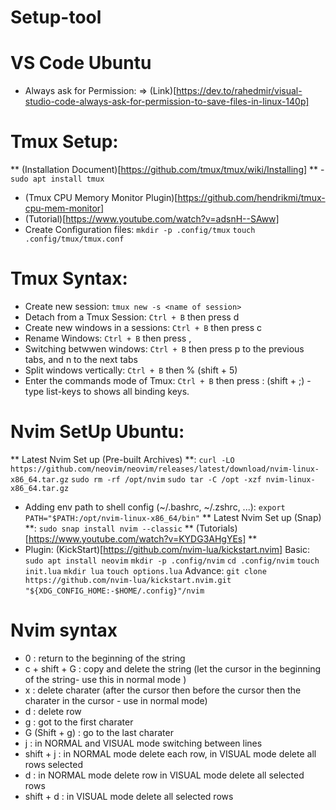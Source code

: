 # Setup-tool

# VS Code Ubuntu
+ Always ask for Permission:
=> (Link)[https://dev.to/rahedmir/visual-studio-code-always-ask-for-permission-to-save-files-in-linux-140p]


# Tmux Setup:
** (Installation Document)[https://github.com/tmux/tmux/wiki/Installing] **
    - `sudo apt install tmux`
+ (Tmux CPU Memory Monitor Plugin)[https://github.com/hendrikmi/tmux-cpu-mem-monitor]
+ (Tutorial)[https://www.youtube.com/watch?v=adsnH--SAww]
+ Create Configuration files:
`mkdir -p .config/tmux`
`touch .config/tmux/tmux.conf`
# Tmux Syntax:
+ Create new session: `tmux new -s <name of session>`
+ Detach from a Tmux Session: `Ctrl + B` then press d
+ Create new windows in a sessions: `Ctrl + B` then press c
+ Rename Windows: `Ctrl + B` then press ,
+ Switching betwwen windows: `Ctrl + B` then press p to the previous tabs, and n to the next tabs
+ Split windows vertically: `Ctrl + B` then % (shift + 5)
+ Enter the commands mode of Tmux: `Ctrl + B` then press : (shift + ;) - type list-keys to shows all binding keys.

# Nvim SetUp Ubuntu:
** Latest Nvim Set up (Pre-built Archives) **:
`curl -LO https://github.com/neovim/neovim/releases/latest/download/nvim-linux-x86_64.tar.gz`
`sudo rm -rf /opt/nvim`
`sudo tar -C /opt -xzf nvim-linux-x86_64.tar.gz`
+ Adding env path to shell config (~/.bashrc, ~/.zshrc, ...):
`export PATH="$PATH:/opt/nvim-linux-x86_64/bin"`
** Latest Nvim Set up (Snap) **:
`sudo snap install nvim --classic`
** (Tutorials)[https://www.youtube.com/watch?v=KYDG3AHgYEs] **
+ Plugin: (KickStart)[https://github.com/nvim-lua/kickstart.nvim]
Basic:
`sudo apt install neovim`
`mkdir -p .config/nvim`
`cd .config/nvim`
`touch init.lua`
`mkdir lua`
`touch options.lua`
Advance:
`git clone https://github.com/nvim-lua/kickstart.nvim.git "${XDG_CONFIG_HOME:-$HOME/.config}"/nvim`
``
``
``
``
``
``
``
``
``
``


# Nvim syntax
+ 0 : return to the beginning of the string
+ c + shift + G : copy and delete the string (let the cursor in the beginning of the string- use this in normal mode )
+ x : delete charater (after the cursor then before the cursor then the charater in the cursor - use in normal mode)
+ d : delete row
+ g : got to the first charater
+ G (Shift + g) : go to the last charater
+ j : in NORMAL and VISUAL mode switching between lines
+ shift + j : in NORMAL mode delete each row, in VISUAL mode delete all rows selected
+ d : in NORMAL mode delete row in VISUAL mode delete all selected rows
+ shift + d : in VISUAL mode delete all selected rows  